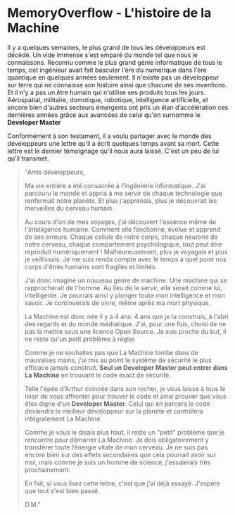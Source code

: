 # MemoryOverflow - L'histoire de la Machine

Il y a quelques semaines, le plus grand de tous les développeurs est décédé. Un vide immense s'est emparé du monde tel que nous le connaissons. Reconnu comme le plus grand génie informatique de tous le temps, cet ingénieur avait fait basculer l'ère du numérique dans l'ère quantique en quelques années seulement. Il n'existe pas un développeur sur terre qui ne connaisse son histoire ainsi que chacune de ses inventions. Et il n'y a pas un être humain qui n'utilise ses produits tous les jours. Aérospatial, militaire, domotique, robotique, intelligence artificielle, et encore bien d'autres secteurs émergents ont pris un élan d’accélération ces dernières années grâce aux avancées de celui qu'on surnomme le **Developer Master**

Conformément à son testament, il a voulu partager avec le monde des développeurs une lettre qu'il a écrit quelques temps avant sa mort. Cette lettre est le dernier témoignage qu'il nous aura laissé. C'est un peu de lui qu'il transmet.

> "Amis développeurs,
> 
> Ma vie entière a été consacrée à l'ingénierie informatique. J'ai parcouru le monde et appris à me servir de chaque technologie que renfermait notre planète. Et plus j'apprenais, plus je découvrait les merveilles du cerveau humain.
>
> Au cours d'un de mes voyages, j'ai découvert l'essence même de l'intelligence humaine. Comment elle fonctionne, évolue et apprend de ses erreurs. Chaque cellule de notre corps, chaque neurone de notre cerveau, chaque comportement psychologique, tout peut être reproduit numériquement ! Malheureusement, plus je voyagais et plus je veillissais. Je me suis rendu compte avec le temps à quel point nos corps d'êtres humains sont fragiles et limités.
> 
> J'ai donc imaginé un nouveau genre de machine. Une machine qui se rapprocherait de l'homme. Au lieu de le servir, elle serait comme lui, intelligente. Je pourrais ainsi y plonger toute mon intelligence et mon savoir. Je continuerais de vivre, même après ma mort physique.
> 
> La Machine est donc née il y a 4 ans. 4 ans que je la construis, à l'abri des regards et du monde médiatique. J'ai, pour une fois, choisi de ne pas la mettre sous une licence Open Source. Je suis proche du but, il ne reste qu'un petit problème à régler.
> 
> Comme je ne souhaites pas que La Machine tombe dans de mauvaises mains, j'ai mis au point le système de sécurité le plus efficace jamais construit. **Seul un Developer Master peut entrer dans La Machine** en trouvant le code exact de sécurité.
>
> Telle l'épée d'Arthur coincée dans son rocher, je vous laisse à tous le loisir de vous affronter pour trouver le code et ainsi prouver que vous êtes digne d'un **Developer Master**. Celui qui en percera le code deviendra le meilleur développeur sur la planète et contrôlera intégralement La Machine.
> 
> Comme je vous le disais plus haut, il reste un "petit" problème que je rencontre pour démarrer La Machine. Je dois obligatoirement y transférer toute l’énergie vitale de mon cerveau. Je ne suis pas encore bien sur des effets secondaires que cela pourrait avoir sur moi, mais comme je suis un homme de science, j'essaierais très prochainement.
> 
> En fait, si vous lisez cette lettre, c'est que j'ai déjà essayé. J'espère que tout s'est bien passé.
> 
> D.M."
